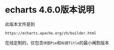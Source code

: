 # echarts 4.6.0版本说明

此版本文件是到 
```
https://echarts.apache.org/zh/builder.html
```
在线定制的，仅包含`饼图Pie`和`标题Title`的最小阉割版本
